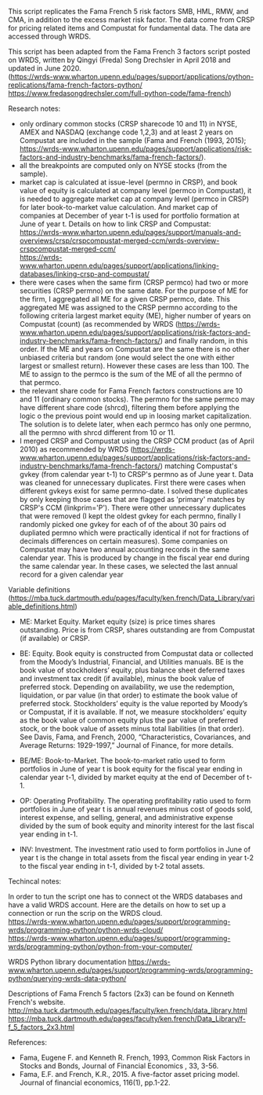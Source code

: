 This script replicates the Fama French 5 risk factors SMB, HML, RMW, and CMA, in addition to the excess market risk factor. The data come from CRSP for pricing related items and Compustat for fundamental data. The data are accessed through WRDS.

This script has been adapted from the Fama French 3 factors script posted on WRDS, written by Qingyi (Freda) Song Drechsler in April 2018 and updated in June 2020.<br>(https://wrds-www.wharton.upenn.edu/pages/support/applications/python-replications/fama-french-factors-python/<br>https://www.fredasongdrechsler.com/full-python-code/fama-french)

Research notes:
- only ordinary common stocks (CRSP sharecode 10 and 11) in NYSE, AMEX and NASDAQ (exchange code 1,2,3) and at least 2 years on Compustat are included in the sample (Fama and French (1993, 2015); https://wrds-www.wharton.upenn.edu/pages/support/applications/risk-factors-and-industry-benchmarks/fama-french-factors/).
- all the breakpoints are computed only on NYSE stocks (from the sample).
- market cap is calculated at issue-level (permno in CRSP), and book value of equity is calculated at company level (permco in Compustat), it is needed to aggregate market cap at company level (permco in CRSP) for later book-to-market value calculation. And market cap of companies at December of year t-1 is used for portfolio formation at June of year t. Details on how to link CRSP and Compustat:<br>
https://wrds-www.wharton.upenn.edu/pages/support/manuals-and-overviews/crsp/crspcompustat-merged-ccm/wrds-overview-crspcompustat-merged-ccm/<br>https://wrds-www.wharton.upenn.edu/pages/support/applications/linking-databases/linking-crsp-and-compustat/
- there were cases when the same firm (CRSP permco) had two or more securities (CRSP permno) on the same date. For the purpose of ME for the firm, I aggregated all ME for a given CRSP permco, date. This aggregated ME was assigned to the CRSP permno according to the following criteria largest market equity (ME), higher number of years on Compustat (count) (as recommended by WRDS (https://wrds-www.wharton.upenn.edu/pages/support/applications/risk-factors-and-industry-benchmarks/fama-french-factors/) and finally random, in this order. If the ME and years on Compustat are the same there is no other unbiased criteria but random (one would select the one with either largest or smallest return). However these cases are less than 100. The ME to assign to the permco is the sum of the ME of all the permno of that permco.
- the relevant share code for Fama French factors constructions are 10 and 11 (ordinary common stocks). The permno for the same permco may have different share code (shrcd), filtering them before applying the logic o the previous point would end up in loosing market capitalization. The solution is to delete later, when each permco has only one permno, all the permno with shrcd different from 10 or 11.
- I merged CRSP and Compustat using the CRSP CCM product (as of April 2010) as recommended by WRDS (https://wrds-www.wharton.upenn.edu/pages/support/applications/risk-factors-and-industry-benchmarks/fama-french-factors/) matching Compustat's gvkey (from calendar year t-1) to CRSP's permno as of June year t. Data was cleaned for unnecessary duplicates. First there were cases when different gvkeys exist for same permno-date. I solved these duplicates by only keeping those cases that are flagged as 'primary' matches by CRSP's CCM (linkprim='P'). There were other unnecessary duplicates that were removed (I kept the oldest gvkey for each permno, finally I randomly picked one gvkey for each of of the about 30 pairs od dupliated permno which were practically identical if not for fractions of decimals differences on certain measures). Some companies on Compustat may have two annual accounting records in the same calendar year. This is produced by change in the fiscal year end during the same calendar year. In these cases, we selected the last annual record for a given calendar year

Variable definitions (https://mba.tuck.dartmouth.edu/pages/faculty/ken.french/Data_Library/variable_definitions.html)

- ME: Market Equity. Market equity (size) is price times shares outstanding. Price is from CRSP, shares outstanding are from Compustat (if available) or CRSP.
 	 	 
- BE: Equity. Book equity is constructed from Compustat data or collected from the Moody’s Industrial, Financial, and Utilities manuals. BE is the book value of stockholders’ equity, plus balance sheet deferred taxes and investment tax credit (if available), minus the book value of preferred stock. Depending on availability, we use the redemption, liquidation, or par value (in that order) to estimate the book value of preferred stock. Stockholders’ equity is the value reported by Moody’s or Compustat, if it is available. If not, we measure stockholders’ equity as the book value of common equity plus the par value of preferred stock, or the book value of assets minus total liabilities (in that order). See Davis, Fama, and French, 2000, “Characteristics, Covariances, and Average Returns: 1929-1997,” Journal of Finance, for more details.
 	 	 
- BE/ME: Book-to-Market. The book-to-market ratio used to form portfolios in June of year t is book equity for the fiscal year ending in calendar year t-1, divided by market equity at the end of December of t-1.
 	 	 
- OP: Operating Profitability. The operating profitability ratio used to form portfolios in June of year t is annual revenues minus cost of goods sold, interest expense, and selling, general, and administrative expense divided by the sum of book equity and minority interest for the last fiscal year ending in t-1.
 	 	 
- INV: Investment. The investment ratio used to form portfolios in June of year t is the change in total assets from the fiscal year ending in year t-2 to the fiscal year ending in t-1, divided by t-2 total assets.

Techincal notes:

In order to tun the script one has to connect ot the WRDS databases and have a valid WRDS account. Here are the details on how to set up a connection or run the scrip on the WRDS cloud.<br>https://wrds-www.wharton.upenn.edu/pages/support/programming-wrds/programming-python/python-wrds-cloud/<br>https://wrds-www.wharton.upenn.edu/pages/support/programming-wrds/programming-python/python-from-your-computer/

WRDS Python library documentation
https://wrds-www.wharton.upenn.edu/pages/support/programming-wrds/programming-python/querying-wrds-data-python/

Descriptions of Fama French 5 factors (2x3) can be found on Kenneth French's website.<br>http://mba.tuck.dartmouth.edu/pages/faculty/ken.french/data_library.html <br>https://mba.tuck.dartmouth.edu/pages/faculty/ken.french/Data_Library/f-f_5_factors_2x3.html

References:
- Fama, Eugene F. and Kenneth R. French, 1993, Common Risk Factors in Stocks and Bonds, Journal of Financial Economics , 
33, 3-56.
- Fama, E.F. and French, K.R., 2015. A five-factor asset pricing model. Journal of financial economics, 116(1), pp.1-22.
